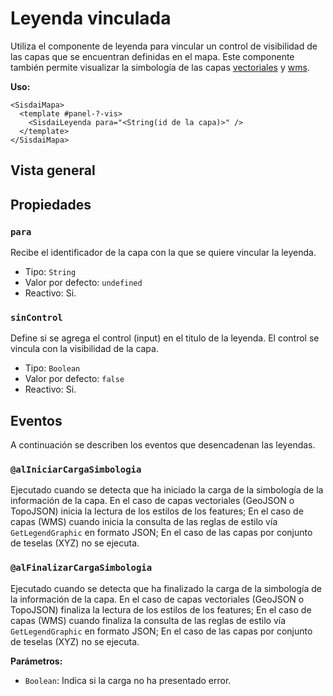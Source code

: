 # Leyenda vinculada

Utiliza el componente de leyenda para vincular un control de visibilidad de las
capas que se encuentran definidas en el mapa. Este componente también permite
visualizar la simbología de las capas [vectoriales](/mapas/capa-vectorial.html)
y [wms](/mapas/capa-wms.html).

**Uso:**

```vue
<SisdaiMapa>
  <template #panel-?-vis>
    <SisdaiLeyenda para="<String(id de la capa)>" />
  </template>
</SisdaiMapa>
```

## Vista general

<VisorCodigo archivo="LeyendaVinculada.vue" />

## Propiedades

### `para`

Recibe el identificador de la capa con la que se quiere vincular la leyenda.

- Tipo: `String`
- Valor por defecto: `undefined`
- Reactivo: Si.

### `sinControl`

Define si se agrega el control (input) en el titulo de la leyenda. El control se
vincula con la visibilidad de la capa.

- Tipo: `Boolean`
- Valor por defecto: `false`
- Reactivo: Si.

## Eventos

A continuación se describen los eventos que desencadenan las leyendas.

### `@alIniciarCargaSimbologia`

Ejecutado cuando se detecta que ha iniciado la carga de la simbología de la
información de la capa. En el caso de capas vectoriales (GeoJSON o TopoJSON)
inicia la lectura de los estilos de los features; En el caso de capas (WMS)
cuando inicia la consulta de las reglas de estilo vía `GetLegendGraphic` en
formato JSON; En el caso de las capas por conjunto de teselas (XYZ) no se
ejecuta.

### `@alFinalizarCargaSimbologia`

Ejecutado cuando se detecta que ha finalizado la carga de la simbología de la
información de la capa. En el caso de capas vectoriales (GeoJSON o TopoJSON)
finaliza la lectura de los estilos de los features; En el caso de capas (WMS)
cuando finaliza la consulta de las reglas de estilo vía `GetLegendGraphic` en
formato JSON; En el caso de las capas por conjunto de teselas (XYZ) no se
ejecuta.

**Parámetros:**

- `Boolean`: Indica si la carga no ha presentado error.
